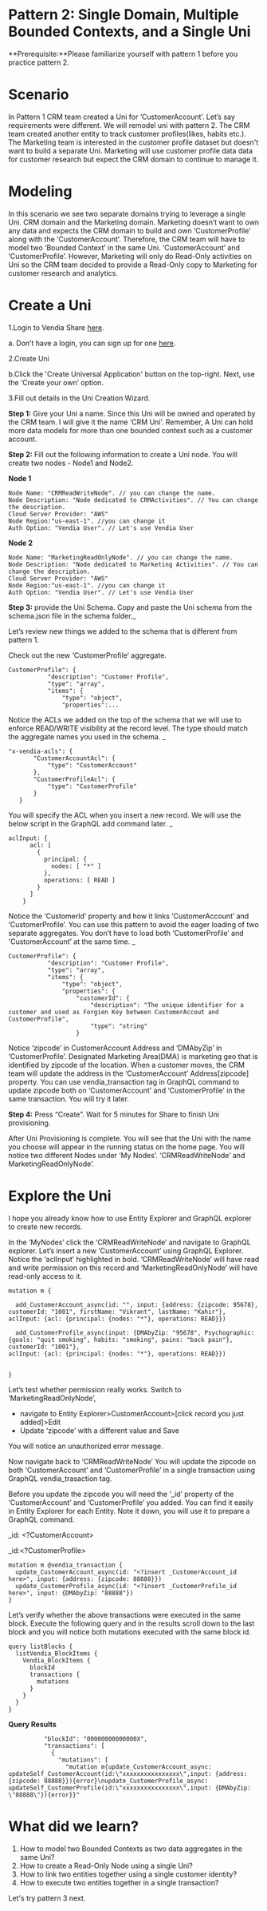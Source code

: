 # Pattern 2: Single Domain, Multiple Bounded Contexts, and a Single Uni

**Prerequisite:**Please familiarize yourself with pattern 1 before you practice pattern 2.


# Scenario

In Pattern 1 CRM team created a Uni for ‘CustomerAccount’. Let’s say requirements were different. We will remodel uni with pattern 2. The CRM team created another entity to track customer profiles(likes, habits etc.). The Marketing team is interested in the customer profile dataset but doesn't want to build a separate Uni. Marketing will use customer profile data data for customer research but expect the CRM domain to continue to manage it.


# Modeling

In this scenario we see two separate domains trying to leverage a single Uni. CRM domain and the Marketing domain. Marketing doesn’t want to own any data and expects the CRM domain to build and own ‘CustomerProfile’ along with the ‘CustomerAccount’. Therefore, the CRM team will have to model two ‘Bounded Context’ in the same Uni. ‘CustomerAccount’ and ‘CustomerProfile’. However, Marketing will only do Read-Only activities on Uni so the CRM team decided to provide a Read-Only copy to Marketing for customer research and analytics. 


# Create a Uni

1.Login to Vendia Share [here](https://share.vendia.net/login). 

a. Don’t have a login, you can sign up for one [here](https://share.vendia.net/). 

2.Create Uni

b.Click the 'Create Universal Application' button on the top-right. Next, use the ‘Create your own’ option. 

3.Fill out details in the Uni Creation Wizard. 

**Step 1:** Give your Uni a name. Since this Uni will be owned and operated by the CRM team. I will give it the name ‘CRM Uni’. Remember, A Uni can hold more data models for more than one bounded context such as a customer account. 

**Step 2:** Fill out the following information to create a Uni node. You will create two nodes - Node1 and Node2. 

**Node 1**
```
Node Name: "CRMReadWriteNode". // you can change the name.
Node Description: "Node dedicated to CRMActivities". // You can change the description.
Cloud Server Provider: "AWS"
Node Region:"us-east-1". //you can change it
Auth Option: "Vendia User". // Let's use Vendia User
```

**Node 2**
```
Node Name: "MarketingReadOnlyNode". // you can change the name.
Node Description: "Node dedicated to Marketing Activities". // You can change the description.
Cloud Server Provider: "AWS"
Node Region:"us-east-1". //you can change it
Auth Option: "Vendia User". // Let's use Vendia User
```

**Step 3:** provide the Uni Schema. Copy and paste the Uni schema from the schema.json file in the schema folder._

Let’s review new things we added to the schema that is different from pattern 1. 

Check out the new ‘CustomerProfile’ aggregate.


```
CustomerProfile": {
           "description": "Customer Profile",
           "type": "array",
           "items": {
               "type": "object",
               "properties":...
```


Notice the ACLs we added on the top of the schema that we will use to enforce READ/WRITE visibility at the record level. The type should match the aggregate names you used in the schema. _


```
"x-vendia-acls": {
       "CustomerAccountAcl": {
           "type": "CustomerAccount"
       },
       "CustomerProfileAcl": {
           "type": "CustomerProfile"
       }
   }

```

You will specify the ACL when you insert a new record.  We will use the below script in the GraphQL add command later. _

```
aclInput: {
      acl: [
        {
          principal: {
            nodes: [ "*" ]
          },
          operations: [ READ ]
        }
      ]
    }

```

Notice the ‘CustomerId’ property  and how it links ‘CustomerAccount’ and ‘CustomerProfile’. You can use this pattern to avoid the eager loading of two separate aggregates. You don’t have to load both ‘CustomerProfile’ and 'CustomerAccount’ at the same time. _


```
CustomerProfile": {
           "description": "Customer Profile",
           "type": "array",
           "items": {
               "type": "object",
               "properties": {
                   "customerId": {
                       "description": "The unique identifier for a customer and used as Forgien Key between CustomerAccout and CustomerProfile",
                       "type": "string"
                   }

```

Notice ‘zipcode’ in CustomerAccount Address and ‘DMAbyZip’ in ‘CustomerProfile’. Designated Marketing Area(DMA) is marketing geo that is identified by zipcode of the location. When a customer moves, the CRM team will update the address in the ‘CustomerAccount’ Address[zipcode] property. You can use vendia_transaction tag in GraphQL command to update zipcode both on ‘CustomerAccount’ and ‘CustomerProfile’ in the same transaction. You will try it later.

**Step 4:** Press “Create”. Wait for 5 minutes for Share to finish Uni provisioning. 

 After Uni Provisioning is complete. You will see that the Uni with the name you choose will appear in the running status on the home page. You will notice two different Nodes under ‘My Nodes’. ‘CRMReadWriteNode’ and MarketingReadOnlyNode’. 

# Explore the Uni

I hope you already know how to use Entity Explorer and GraphQL explorer to create new records. 

In the ‘MyNodes’ click the ‘CRMReadWriteNode’ and navigate to GraphQL explorer. Let’s insert a new ‘CustomerAccount’ using GraphQL Explorer. Notice the ‘aclInput’ highlighted in bold. ‘CRMReadWriteNode’ will have read and write permission on this record and ‘MarketingReadOnlyNode’ will have read-only access to it. 


```
mutation m {

  add_CustomerAccount_async(id: "", input: {address: {zipcode: 95678}, customerId: "1001", firstName: "Vikrant", lastName: "Kahir"}, 
aclInput: {acl: {principal: {nodes: "*"}, operations: READ}})

  add_CustomerProfile_async(input: {DMAbyZip: "95678", Psychographic: {goals: "quit smoking", habits: "smoking", pains: "back pain"}, customerId: "1001"}, 
aclInput: {acl: {principal: {nodes: "*"}, operations: READ}})


}
```


Let’s test whether permission really works. Switch to ‘MarketingReadOnlyNode’, 


* navigate to Entity Explorer>CustomerAccount>[click record you just added]>Edit
* Update ‘zipcode’ with a different value and Save

You will notice an unauthorized error message. 

Now navigate back to ‘CRMReadWriteNode’ You will update the zipcode on both ‘CustomerAccount’ and ‘CustomerProfile’ in a single transaction using GraphQL vendia_trasaction tag. 

Before you update the zipcode you will need the ‘_id’ property of the ‘CustomerAccount’ and ‘CustomerProfile’ you added. You can find it easily in Entity Explorer for each Entity. Note it down, you will use it to prepare a GraphQL command. 

_id: &lt;?CustomerAccount>

_id:&lt;?CustomerProfile>


```
mutation m @vendia_transaction {
  update_CustomerAccount_async(id: "<?insert _CustomerAccount_id here>", input: {address: {zipcode: 88888}})
  update_CustomerProfile_async(id: "<?insert _CustomerProfile_id here>", input: {DMAbyZip: "88888"})
}

```

Let’s verify whether the above transactions were executed in the same block. Execute the following query and in the results scroll down to the last block and you will notice both mutations executed with the same block id. 


```
query listBlocks {
  listVendia_BlockItems {
    Vendia_BlockItems {
      blockId
      transactions {
        mutations
      }
    }
  }
}
```


**Query Results**


```
          "blockId": "00000000000000X",
          "transactions": [
            {
              "mutations": [
                "mutation m{update_CustomerAccount_async: updateSelf_CustomerAccount(id:\"xxxxxxxxxxxxxxxx\",input: {address: {zipcode: 88888}}){error}\nupdate_CustomerProfile_async: updateSelf_CustomerProfile(id:\"xxxxxxxxxxxxxxxx\",input: {DMAbyZip: \"88888\"}){error}}"

```

# What did we learn?

1. How to model two Bounded Contexts as two data aggregates in the same Uni?
2. How to create a Read-Only Node using a single Uni?
3. How to link two entities together using a single customer identity?
4. How to execute two entities together in a single transaction?

Let's try pattern 3 next. 
